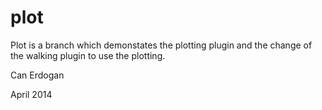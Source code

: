 plot
====

Plot is a branch which demonstates the plotting plugin and the change of the walking plugin to use the plotting.

Can Erdogan

April 2014
